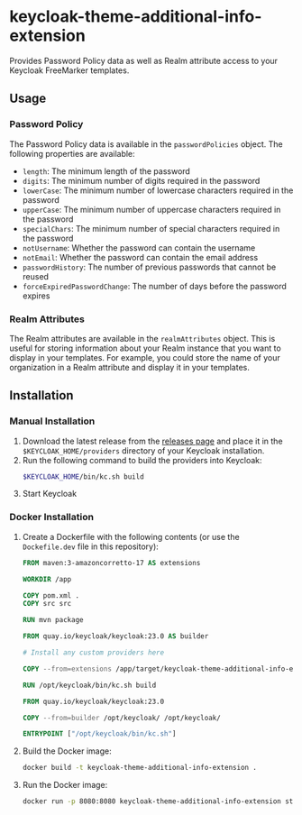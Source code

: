 # keycloak-theme-additional-info-extension
Provides Password Policy data as well as Realm attribute access to your Keycloak FreeMarker templates.

## Usage

### Password Policy
The Password Policy data is available in the `passwordPolicies` object.
The following properties are available:
- `length`: The minimum length of the password
- `digits`: The minimum number of digits required in the password
- `lowerCase`: The minimum number of lowercase characters required in the password
- `upperCase`: The minimum number of uppercase characters required in the password
- `specialChars`: The minimum number of special characters required in the password
- `notUsername`: Whether the password can contain the username
- `notEmail`: Whether the password can contain the email address
- `passwordHistory`: The number of previous passwords that cannot be reused
- `forceExpiredPasswordChange`: The number of days before the password expires

### Realm Attributes
The Realm attributes are available in the `realmAttributes` object.
This is useful
for storing information about your Realm instance that you want to display in your templates.
For example,
you could store the name of your organization in a Realm attribute and display it in your templates.

## Installation

### Manual Installation
1. Download the latest release from the [releases page](https://github.com/jcputney/keycloak-theme-additional-info-extension/releases) and place it in the `$KEYCLOAK_HOME/providers` directory of your Keycloak installation.
2. Run the following command to build the providers into Keycloak:
    ```bash
    $KEYCLOAK_HOME/bin/kc.sh build
    ```
3. Start Keycloak

### Docker Installation
1. Create a Dockerfile with the following contents (or use the `Dockefile.dev` file in this repository):
    ```dockerfile
    FROM maven:3-amazoncorretto-17 AS extensions
    
    WORKDIR /app
    
    COPY pom.xml .
    COPY src src
    
    RUN mvn package
    
    FROM quay.io/keycloak/keycloak:23.0 AS builder
    
    # Install any custom providers here
    
    COPY --from=extensions /app/target/keycloak-theme-additional-info-extension.jar /opt/keycloak/providers/
    
    RUN /opt/keycloak/bin/kc.sh build
    
    FROM quay.io/keycloak/keycloak:23.0
    
    COPY --from=builder /opt/keycloak/ /opt/keycloak/
    
    ENTRYPOINT ["/opt/keycloak/bin/kc.sh"]
    ```

2. Build the Docker image:
    ```bash
    docker build -t keycloak-theme-additional-info-extension .
    ```

3. Run the Docker image:
    ```bash
    docker run -p 8080:8080 keycloak-theme-additional-info-extension start-dev
    ```
